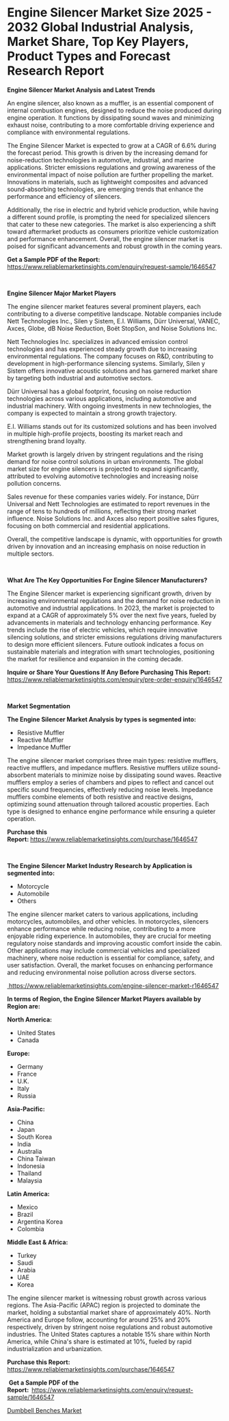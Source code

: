 <p><h1>Engine Silencer Market Size 2025 - 2032 Global Industrial Analysis, Market Share, Top Key Players, Product Types and Forecast Research Report</h1></p><p><strong>Engine Silencer Market Analysis and Latest Trends</strong></p>
<p><p>An engine silencer, also known as a muffler, is an essential component of internal combustion engines, designed to reduce the noise produced during engine operation. It functions by dissipating sound waves and minimizing exhaust noise, contributing to a more comfortable driving experience and compliance with environmental regulations.</p><p>The Engine Silencer Market is expected to grow at a CAGR of 6.6% during the forecast period. This growth is driven by the increasing demand for noise-reduction technologies in automotive, industrial, and marine applications. Stricter emissions regulations and growing awareness of the environmental impact of noise pollution are further propelling the market. Innovations in materials, such as lightweight composites and advanced sound-absorbing technologies, are emerging trends that enhance the performance and efficiency of silencers.</p><p>Additionally, the rise in electric and hybrid vehicle production, while having a different sound profile, is prompting the need for specialized silencers that cater to these new categories. The market is also experiencing a shift toward aftermarket products as consumers prioritize vehicle customization and performance enhancement. Overall, the engine silencer market is poised for significant advancements and robust growth in the coming years.</p></p>
<p><strong>Get a Sample PDF of the Report:&nbsp;</strong> <a href="https://www.reliablemarketinsights.com/enquiry/request-sample/1646547?utm_campaign=2624&utm_medium=2&utm_source=Github&utm_content=ia&utm_term=22022025&utm_id=engine-silencer">https://www.reliablemarketinsights.com/enquiry/request-sample/1646547</a></p>
<p>&nbsp;</p>
<p><strong>Engine Silencer Major Market Players</strong></p>
<p><p>The engine silencer market features several prominent players, each contributing to a diverse competitive landscape. Notable companies include Nett Technologies Inc., Silen y Sistem, E.I. Williams, Dürr Universal, VANEC, Axces, Globe, dB Noise Reduction, Boët StopSon, and Noise Solutions Inc. </p><p>Nett Technologies Inc. specializes in advanced emission control technologies and has experienced steady growth due to increasing environmental regulations. The company focuses on R&D, contributing to development in high-performance silencing systems. Similarly, Silen y Sistem offers innovative acoustic solutions and has garnered market share by targeting both industrial and automotive sectors. </p><p>Dürr Universal has a global footprint, focusing on noise reduction technologies across various applications, including automotive and industrial machinery. With ongoing investments in new technologies, the company is expected to maintain a strong growth trajectory.</p><p>E.I. Williams stands out for its customized solutions and has been involved in multiple high-profile projects, boosting its market reach and strengthening brand loyalty. </p><p>Market growth is largely driven by stringent regulations and the rising demand for noise control solutions in urban environments. The global market size for engine silencers is projected to expand significantly, attributed to evolving automotive technologies and increasing noise pollution concerns.</p><p>Sales revenue for these companies varies widely. For instance, Dürr Universal and Nett Technologies are estimated to report revenues in the range of tens to hundreds of millions, reflecting their strong market influence. Noise Solutions Inc. and Axces also report positive sales figures, focusing on both commercial and residential applications. </p><p>Overall, the competitive landscape is dynamic, with opportunities for growth driven by innovation and an increasing emphasis on noise reduction in multiple sectors.</p></p>
<p>&nbsp;</p>
<p><strong>What Are The Key Opportunities For Engine Silencer Manufacturers?</strong></p>
<p><p>The Engine Silencer market is experiencing significant growth, driven by increasing environmental regulations and the demand for noise reduction in automotive and industrial applications. In 2023, the market is projected to expand at a CAGR of approximately 5% over the next five years, fueled by advancements in materials and technology enhancing performance. Key trends include the rise of electric vehicles, which require innovative silencing solutions, and stricter emissions regulations driving manufacturers to design more efficient silencers. Future outlook indicates a focus on sustainable materials and integration with smart technologies, positioning the market for resilience and expansion in the coming decade.</p></p>
<p><strong>Inquire or Share Your Questions If Any Before Purchasing This Report:</strong> <a href="https://www.reliablemarketinsights.com/enquiry/pre-order-enquiry/1646547?utm_campaign=2624&utm_medium=2&utm_source=Github&utm_content=ia&utm_term=22022025&utm_id=engine-silencer">https://www.reliablemarketinsights.com/enquiry/pre-order-enquiry/1646547</a></p>
<p>&nbsp;</p>
<p><strong>Market Segmentation</strong></p>
<p><strong>The Engine Silencer Market Analysis by types is segmented into:</strong></p>
<p><ul><li>Resistive Muffler</li><li>Reactive Muffler</li><li>Impedance Muffler</li></ul></p>
<p><p>The engine silencer market comprises three main types: resistive mufflers, reactive mufflers, and impedance mufflers. Resistive mufflers utilize sound-absorbent materials to minimize noise by dissipating sound waves. Reactive mufflers employ a series of chambers and pipes to reflect and cancel out specific sound frequencies, effectively reducing noise levels. Impedance mufflers combine elements of both resistive and reactive designs, optimizing sound attenuation through tailored acoustic properties. Each type is designed to enhance engine performance while ensuring a quieter operation.</p></p>
<p><strong>Purchase this Report:&nbsp;</strong><a href="https://www.reliablemarketinsights.com/purchase/1646547?utm_campaign=2624&utm_medium=2&utm_source=Github&utm_content=ia&utm_term=22022025&utm_id=engine-silencer">https://www.reliablemarketinsights.com/purchase/1646547</a></p>
<p>&nbsp;</p>
<p><strong>The Engine Silencer Market Industry Research by Application is segmented into:</strong></p>
<p><ul><li>Motorcycle</li><li>Automobile</li><li>Others</li></ul></p>
<p><p>The engine silencer market caters to various applications, including motorcycles, automobiles, and other vehicles. In motorcycles, silencers enhance performance while reducing noise, contributing to a more enjoyable riding experience. In automobiles, they are crucial for meeting regulatory noise standards and improving acoustic comfort inside the cabin. Other applications may include commercial vehicles and specialized machinery, where noise reduction is essential for compliance, safety, and user satisfaction. Overall, the market focuses on enhancing performance and reducing environmental noise pollution across diverse sectors.</p></p>
<p><a href="https://www.reliablemarketinsights.com/engine-silencer-market-r1646547?utm_campaign=2624&utm_medium=2&utm_source=Github&utm_content=ia&utm_term=22022025&utm_id=engine-silencer">&nbsp;https://www.reliablemarketinsights.com/engine-silencer-market-r1646547</a></p>
<p><strong>In terms of Region, the Engine Silencer Market Players available by Region are:</strong></p>
<p>
    <p> <strong> North America: </strong>
        <ul>
            <li>United States</li>
            <li>Canada</li>
        </ul>
        </p> 
    <p> <strong> Europe: </strong>
        <ul>
            <li>Germany</li>
            <li>France</li>
            <li>U.K.</li>
            <li>Italy</li>
            <li>Russia</li>
        </ul>
        </p> 
    <p> <strong> Asia-Pacific: </strong>
        <ul>
            <li>China</li>
            <li>Japan</li>
            <li>South Korea</li>
            <li>India</li>
            <li>Australia</li>
            <li>China Taiwan</li>
            <li>Indonesia</li>
            <li>Thailand</li>
            <li>Malaysia</li>
        </ul>
        </p> 
    <p> <strong> Latin America: </strong>
        <ul>
            <li>Mexico</li>
            <li>Brazil</li>
            <li>Argentina Korea</li>
            <li>Colombia</li>
        </ul>
        </p> 
    <p> <strong> Middle East & Africa: </strong>
        <ul>
            <li>Turkey</li>
            <li>Saudi</li>
            <li>Arabia</li>
            <li>UAE</li>
            <li>Korea</li>
        </ul>
    </p>
    </p>
<p><p>The engine silencer market is witnessing robust growth across various regions. The Asia-Pacific (APAC) region is projected to dominate the market, holding a substantial market share of approximately 40%. North America and Europe follow, accounting for around 25% and 20% respectively, driven by stringent noise regulations and robust automotive industries. The United States captures a notable 15% share within North America, while China's share is estimated at 10%, fueled by rapid industrialization and urbanization.</p></p>
<p><strong>Purchase this Report: </strong><a href="https://www.reliablemarketinsights.com/purchase/1646547?utm_campaign=2624&utm_medium=2&utm_source=Github&utm_content=ia&utm_term=22022025&utm_id=engine-silencer">https://www.reliablemarketinsights.com/purchase/1646547</a></p>
<p>&nbsp;<strong>Get a Sample PDF of the Report:&nbsp;&nbsp;</strong><a href="https://www.reliablemarketinsights.com/enquiry/request-sample/1646547?utm_campaign=2624&utm_medium=2&utm_source=Github&utm_content=ia&utm_term=22022025&utm_id=engine-silencer">https://www.reliablemarketinsights.com/enquiry/request-sample/1646547</a></p>
<p><strong></strong></p>
<p><p><a href="https://github.com/mathastilley812967/Market-Research-Report-List-1/blob/main/dumbbell-benches-market.md?utm_campaign=2624&utm_medium=2&utm_source=Github&utm_content=ia&utm_term=22022025&utm_id=engine-silencer">Dumbbell Benches Market</a></p></p>
